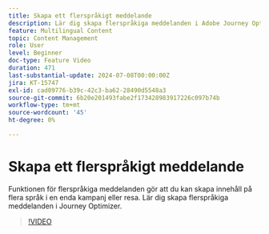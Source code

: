 ```yaml
---
title: Skapa ett flerspråkigt meddelande
description: Lär dig skapa flerspråkiga meddelanden i Adobe Journey Optimizer.
feature: Multilingual Content
topic: Content Management
role: User
level: Beginner
doc-type: Feature Video
duration: 471
last-substantial-update: 2024-07-08T00:00:00Z
jira: KT-15747
exl-id: cad09776-b39c-42c3-ba62-28490d5548a3
source-git-commit: 6b20e201493fabe2f173428983917226c097b74b
workflow-type: tm+mt
source-wordcount: '45'
ht-degree: 0%

---
```


# Skapa ett flerspråkigt meddelande

Funktionen för flerspråkiga meddelanden gör att du kan skapa innehåll på flera språk i en enda kampanj eller resa. Lär dig skapa flerspråkiga meddelanden i Journey Optimizer.

>[!VIDEO](https://video.tv.adobe.com/v/3430921/?learn=on)
